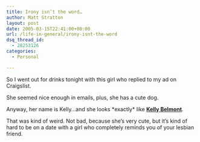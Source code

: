 ```yaml
---
title: Irony isn’t the word…
author: Matt Stratton
layout: post
date: 2005-03-15T22:41:00+00:00
url: /life-in-general/irony-isnt-the-word
dsq_thread_id:
  - 28253126
categories:
  - Personal

---
```

So I went out for drinks tonight with this girl who replied to my ad on Craigslist.

She seemed nice enough in emails, plus, she has a cute dog.

Anyway, her name is Kelly&#8230;and she looks \*exactly\* like [**Kelly Belmont**][1].

That was kind of weird. Not bad, because she&#8217;s very cute, but it&#8217;s kind of hard to be on a date with a girl who completely reminds you of your lesbian friend.

 [1]: http://www.imdb.com/name/nm1578008/